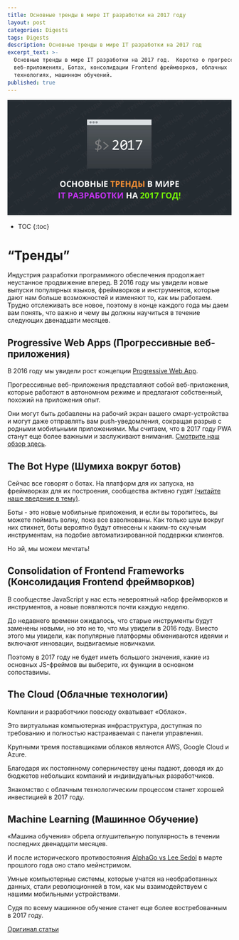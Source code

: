 ```yaml
---
title: Основные тренды в мире IT разработки на 2017 году
layout: post
categories: Digests
tags: Digests
description: Основные тренды в мире IT разработки на 2017 год
excerpt_text: >-
  Основные тренды в мире IT разработки на 2017 год.  Коротко о прогрессивных
  веб-приложениях, Ботах, консолидации Frontend фреймворков, облачных
  технологиях, машинном обучений.
published: true
---
```


![Основные тренды в мире IT разработки на 2017 год](/images/post/digest/04-2017/languages-2017-trends.jpg)

* TOC
{:toc}

# “Тренды”

Индустрия разработки программного обеспечения продолжает неустанное продвижение вперед. В 2016 году мы увидели новые выпуски популярных языков, фреймворков и инструментов, которые дают нам больше возможностей и изменяют то, как мы работаем. Трудно отслеживать все новое, поэтому в конце каждого года мы даем вам понять, что важно и чему вы должны научиться в течение следующих двенадцати месяцев.


## Progressive Web Apps (Прогрессивные веб-приложения)

В 2016 году мы увидели рост концепции [Progressive Web App](https://developers.google.com/web/progressive-web-apps/). 

Прогрессивные веб-приложения представляют собой веб-приложения, которые работают в автономном режиме и предлагают собственный, похожий на приложения опыт. 

Они могут быть добавлены на рабочий экран вашего смарт-устройства и могут даже отправлять вам push-уведомления, сокращая разрыв с родными мобильными приложениями. Мы считаем, что в 2017 году PWA станут еще более важными и заслуживают внимания. [Смотрите наш обзор здесь](http://tutorialzine.com/2016/09/everything-you-should-know-about-progressive-web-apps/).


## The Bot Hype (Шумиха вокруг ботов)

Сейчас все говорят о ботах. На платформ для их запуска, на фреймворках для их построения, сообщества активно гудят [(читайте наше введение в тему)](http://tutorialzine.com/2016/11/introduction-to-chatbots/). 

Боты - это новые мобильные приложения, и если вы торопитесь, вы можете поймать волну, пока все взволнованы. Как только шум вокруг них стихнет, боты вероятно будут отнесены к каким-то скучным инструментам, на подобие автоматизированной поддержки клиентов. 

Но эй, мы можем мечтать!


## Consolidation of Frontend Frameworks (Консолидация Frontend фреймворков)

В сообществе JavaScript у нас есть невероятный набор фреймворков и инструментов, а новые появляются почти каждую неделю. 

До недавнего времени ожидалось, что старые инструменты будут заменены новыми, но это не то, что мы увидели в 2016 году. Вместо этого мы увидели, как популярные платформы обмениваются идеями и включают инновации, выдвигаемые новичками. 

Поэтому в 2017 году не будет иметь большого значения, какие из основных JS-фреймов вы выберите, их функции в основном сопоставимы.


## The Cloud (Облачные технологии)

Компании и разработчики повсюду охватывает «Облако». 

Это виртуальная компьютерная инфраструктура, доступная по требованию и полностью настраиваемая с панели управления. 

Крупными тремя поставщиками облаков являются AWS, Google Cloud и Azure. 

Благодаря их постоянному соперничеству цены падают, доводя их до бюджетов небольших компаний и индивидуальных разработчиков. 

Знакомство с облачным технологическим процессом станет хорошей инвестицией в 2017 году.


## Machine Learning (Машинное Обучение)

«Машина обучения» обрела оглушительную популярность в течении последних двенадцати месяцев. 

И после исторического противостояния [AlphaGo vs Lee Sedol](https://en.wikipedia.org/wiki/AlphaGo_versus_Lee_Sedol) в марте прошлого года оно стало мейнстримом. 

Умные компьютерные системы, которые учатся на необработанных данных, стали революционней в том, как мы взаимодействуем с нашими мобильными устройствами. 

Судя по всему машинное обучение станет еще более востребованным в 2017 году.

[Оригинал статьи](http://tutorialzine.com/2016/12/the-languages-frameworks-tools-you-should-learn-in-2017/)
